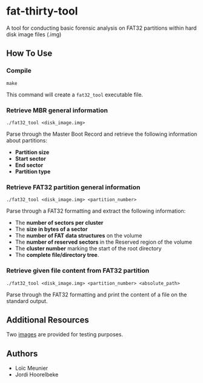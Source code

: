 # fat-thirty-tool
A tool for conducting basic forensic analysis on FAT32 partitions within hard disk image files (.img)

## How To Use
### Compile
```
make
```
This command will create a `fat32_tool` executable file.
### Retrieve MBR general information
```
./fat32_tool <disk_image.img>
```
Parse through the Master Boot Record and retrieve the following information about partitions:
- **Partition size**
- **Start sector**
- **End sector**
- **Partition type**

### Retrieve FAT32 partition general information
```
./fat32_tool <disk_image.img> <partition_number>
```
Parse through a FAT32 formatting and extract the following information:

- The **number of sectors per cluster**
- The **size in bytes of a sector**
- The **number of FAT data structures** on the volume
- The **number of reserved sectors** in the Reserved region of the volume
- The **cluster number** marking the start of the root directory
- The **complete file/directory tree**.

### Retrieve given file content from FAT32 partition
```
./fat32_tool <disk_image.img> <partition_number> <absolute_path>
```
Parse through the FAT32 formatting and print the content of a file on the standard output.

## Additional Resources
Two [images](/images/) are provided for testing purposes.

## Authors
- Loïc Meunier
- Jordi Hoorelbeke
